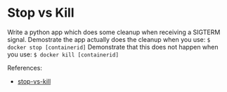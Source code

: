 # Stop vs Kill

Write a python app which does some cleanup when receiving a SIGTERM signal.
Demostrate the app actually does the cleanup when you use:
    `$ docker stop [containerid]`
Demonstrate that this does not happen when you use:
    `$ docker kill [containerid]`

References:
* [stop-vs-kill](https://www.baeldung.com/ops/docker-stop-vs-kill)
